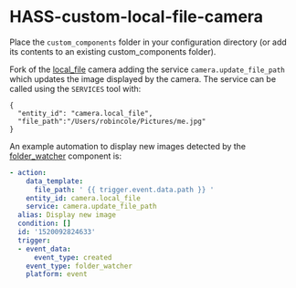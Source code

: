 # HASS-custom-local-file-camera
Place the `custom_components` folder in your configuration directory (or add its contents to an existing custom_components folder).

Fork of the [local_file](https://www.home-assistant.io/components/camera.local_file/) camera adding the service `camera.update_file_path` which updates the image displayed by the camera. The service can be called using the `SERVICES` tool with:
```
{
  "entity_id": "camera.local_file",
  "file_path":"/Users/robincole/Pictures/me.jpg"
}
```

An example automation to display new images detected by the [folder_watcher](https://www.home-assistant.io/components/folder_watcher/) component is:

```yaml
- action:
    data_template:
      file_path: ' {{ trigger.event.data.path }} '
    entity_id: camera.local_file
    service: camera.update_file_path
  alias: Display new image
  condition: []
  id: '1520092824633'
  trigger:
  - event_data:
      event_type: created
    event_type: folder_watcher
    platform: event
```
